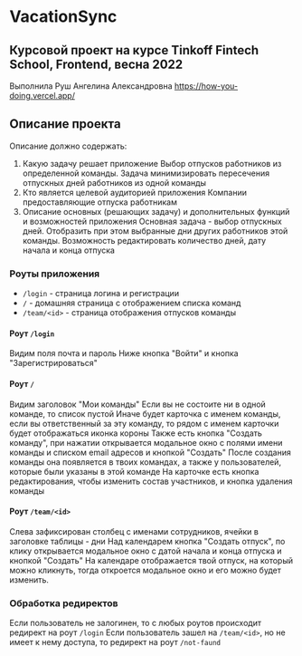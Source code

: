 # VacationSync

## Курсовой проект на курсе Tinkoff Fintech School, Frontend, весна 2022
Выполнила Руш Ангелина Александровна 
https://how-you-doing.vercel.app/

## Описание проекта
Описание должно содержать:
1. Какую задачу решает приложение
Выбор отпусков работников из определенной команды. Задача минимизировать пересечения отпускных дней работников из одной команды
2. Кто является целевой аудиторией приложения
Компании предоставляющие отпуска работникам
3. Описание основных (решающих задачу) и дополнительных функций и возможностей приложения
Основная задача - выбор отпускных дней. Отобразить при этом выбранные дни других работников этой команды. Возможность редактировать количество дней, дату начала и конца отпуска

### Роуты приложения
- `/login` - страница логина и регистрации
- `/` - домашняя страница с отображением списка команд
- `/team/<id>` -  страница отображения отпусков команды

#### Роут `/login`
Видим поля почта и пароль
Ниже кнопка "Войти" и кнопка "Зарегистрироваться"

#### Роут `/`
Видим заголовок "Мои команды" 
Если вы не состоите ни в одной команде, то список пустой
Иначе будет карточка с именем команды, если вы ответственный за эту команду, то рядом с именем карточки будет отображаться иконка короны
Также есть кнопка "Создать команду", при нажатии открывается модальное окно с полями имени команды и списком email адресов и кнопкой "Создать"
После создания команды она появляется в твоих командах, а также у пользователей, которые были указаны в этой команде
На карточке есть кнопка редактирования, чтобы изменить состав участников, и кнопка удаления команды

#### Роут `/team/<id>`
Слева зафиксирован столбец с именами сотрудников, ячейки в заголовке таблицы - дни
Над календарем кнопка "Создать отпуск", по клику открывается модальное окно с датой начала и конца отпуска и кнопкой "Создать"
На календаре отображается твой отпуск, на который можно кликнуть, тогда откроется модальное окно и его можно будет изменить.

### Обработка редиректов
Если пользователь не залогинен, то с любых роутов происходит редирект на роут `/login`
Если пользователь зашел на `/team/<id>`, но не имеет к нему доступа, то редирект на роут `/not-faund`